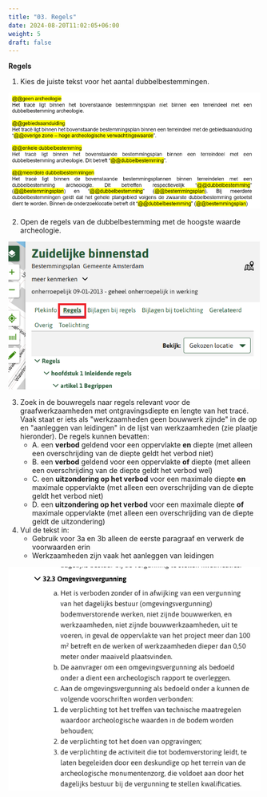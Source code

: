 ```yaml
---
title: "03. Regels"
date: 2024-08-20T11:02:05+06:00
weight: 5
draft: false
---
```


**Regels**
1. Kies de juiste tekst voor het aantal dubbelbestemmingen.

![image](Tekst_Dubbelbestemmingen.png)

2. Open de regels van de dubbelbestemming met de hoogste waarde archeologie.

![image](Regels.png)

3. Zoek in de bouwregels naar regels relevant voor de graafwerkzaamheden met ontgravingsdiepte en lengte van het tracé. Vaak staat er iets als "werkzaamheden geen bouwwerk zijnde" in de op en "aanleggen van leidingen" in de lijst van werkzaamheden (zie plaatje hieronder). De regels kunnen bevatten:
	- A. een **verbod** geldend voor een oppervlakte **en** diepte (met alleen een overschrijding van de diepte geldt het verbod niet)
	- B. een **verbod** geldend voor een oppervlakte **of** diepte (met alleen een overschrijding van de diepte geldt het verbod wel)
	- C. een **uitzondering op het verbod** voor een maximale diepte **en** maximale oppervlakte (met alleen een overschrijding van de diepte geldt het verbod niet)
	- D. een **uitzondering op het verbod** voor een maximale diepte **of** maximale oppervlakte (met alleen een overschrijding van de diepte geldt de uitzondering)
4. Vul de tekst in:
	- Gebruik voor 3a en 3b alleen de eerste paragraaf en verwerk de voorwaarden erin
	- Werkzaamheden zijn vaak het aanleggen van leidingen

![image](Relevant.png)